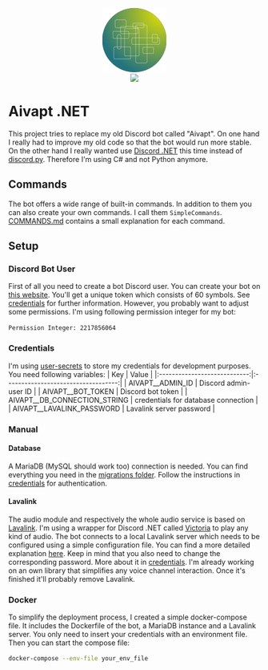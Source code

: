 <p align="center">
	<img src="src/Resources/Images/bot_icon.png" />
	</br>
	<a>
		<img src="https://github.com/MapManagement/AivaptDotNet/actions/workflows/dotnet-build.yml/badge.svg" />
	</a>
</p>

# Aivapt .NET

This project tries to replace my old Discord bot called "Aivapt". On one hand I really had to improve my old code so that
the bot would run more stable. On the other hand I really wanted use [Discord .NET](https://docs.stillu.cc/index.html)
this time instead of [discord.py](https://discordpy.readthedocs.io/en/stable/). Therefore I'm using C# and not Python
anymore.

## Commands

The bot offers a wide range of built-in commands. In addition to them you can also create your own commands. I call them
``SimpleCommands``. [COMMANDS.md](docs/COMMANDS.md) contains a small explanation for each command.

## Setup

### Discord Bot User

First of all you need to create a bot Discord user. You can create your bot on
[this website](https://discord.com/login?redirect_to=%2Fdevelopers%2Fapplications). You'll get a unique token which consists
of 60 symbols. See [credentials](#credentials) for further information. However, you probably want to adjust some
permissions. I'm using following permission integer for my bot:

```Permission Integer: 2217856064```

### Credentials

I'm using [user-secrets](https://docs.microsoft.com/en-us/aspnet/core/security/app-secrets?view=aspnetcore-6.0&tabs=linux)
to store my credentials for development purposes. You need following variables:
| Key                          | Value                               |
|:----------------------------:|:-----------------------------------:|
| AIVAPT__ADMIN_ID             | Discord admin-user ID               |
| AIVAPT__BOT_TOKEN            | Discord bot token                   |
| AIVAPT__DB_CONNECTION_STRING | credentials for database connection |
| AIVAPT__LAVALINK_PASSWORD    | Lavalink server password            |

### Manual

#### Database

A MariaDB (MySQL should work too) connection is needed. You can find everything you need in the
[migrations folder](Migrations/). Follow the instructions in [credentials](#credentials) for authentication.

#### Lavalink

The audio module and respectively the whole audio service is based on [Lavalink](https://github.com/freyacodes/Lavalink).
I'm using a wrapper for Discord .NET called [Victoria](https://github.com/Yucked/Victoria) to play any kind of audio. The
bot connects to a local Lavalink server which needs to be configured using a simple configuration file. You can find a more
detailed explanation [here](https://github.com/freyacodes/Lavalink#server-configuration). Keep in mind that you also
need to change the corresponding password. More about it in [credentials](#credentials). I'm already working on an own
library that simplifies any voice channel interaction. Once it's finished it'll probably remove Lavalink.

### Docker

To simplify the deployment process, I created a simple docker-compose file. It includes the Dockerfile of the bot, a MariaDB
instance and a Lavalink server. You only need to insert your credentials with an environment file. Then you can start
the compose file:

```sh
docker-compose --env-file your_env_file
```
